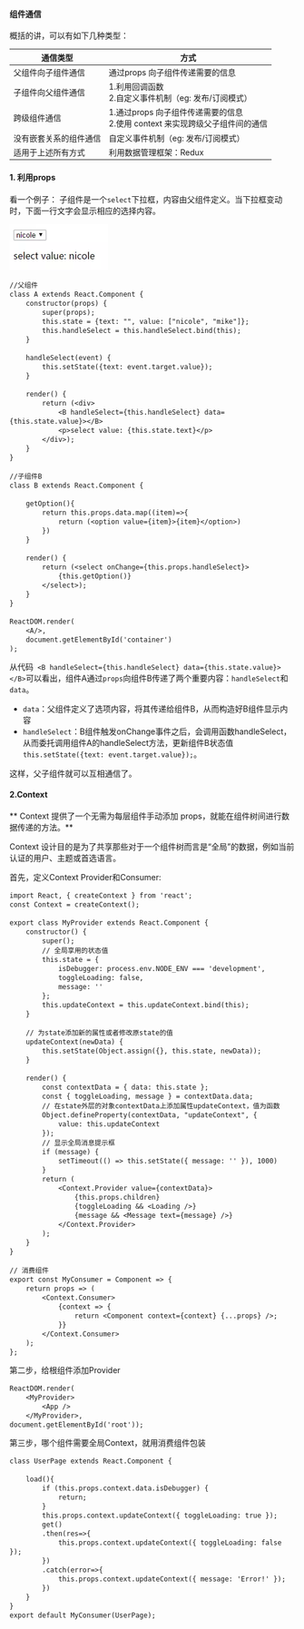 #### 组件通信

概括的讲，可以有如下几种类型：

| 通信类型 | 方式 | 
| ------ | ------ | 
| 父组件向子组件通信 | 通过props 向子组件传递需要的信息 | 
| 子组件向父组件通信 | 1.利用回调函数<br> 2.自定义事件机制（eg: 发布/订阅模式）|
| 跨级组件通信 | 1.通过props 向子组件传递需要的信息<br> 2.使用 context 来实现跨级父子组件间的通信 |
| 没有嵌套关系的组件通信 | 自定义事件机制（eg: 发布/订阅模式） |
| 适用于上述所有方式 | 利用数据管理框架：Redux|


#### 1. 利用props

看一个例子：
子组件是一个```select```下拉框，内容由父组件定义。当下拉框变动时，下面一行文字会显示相应的选择内容。

![](/assets/communication-1.webp)


```
//父组件
class A extends React.Component {
    constructor(props) {
        super(props);
        this.state = {text: "", value: ["nicole", "mike"]};
        this.handleSelect = this.handleSelect.bind(this);
    }

    handleSelect(event) {
        this.setState({text: event.target.value});
    }

    render() {
        return (<div>
            <B handleSelect={this.handleSelect} data={this.state.value}></B>
            <p>select value: {this.state.text}</p>
        </div>);
    }
}

//子组件B
class B extends React.Component {

    getOption(){
        return this.props.data.map((item)=>{
            return (<option value={item}>{item}</option>)
        })
    }

    render() {
        return (<select onChange={this.props.handleSelect}>
            {this.getOption()}
        </select>);
    }
}

ReactDOM.render(
    <A/>,
    document.getElementById('container')
);
``` 

从代码``` <B handleSelect={this.handleSelect} data={this.state.value}></B>```可以看出，组件A通过```props```向组件B传递了两个重要内容：```handleSelect```和```data```。
* ```data```：父组件定义了选项内容，将其传递给组件B，从而构造好B组件显示内容
* ```handleSelect```：B组件触发onChange事件之后，会调用函数handleSelect，从而委托调用组件A的handleSelect方法，更新组件B状态值```this.setState({text: event.target.value});```。

这样，父子组件就可以互相通信了。

#### 2.Context

** Context 提供了一个无需为每层组件手动添加 props，就能在组件树间进行数据传递的方法。**

Context 设计目的是为了共享那些对于一个组件树而言是“全局”的数据，例如当前认证的用户、主题或首选语言。

首先，定义Context Provider和Consumer:
```
import React, { createContext } from 'react';
const Context = createContext();

export class MyProvider extends React.Component {
    constructor() {
        super();
        // 全局享用的状态值
        this.state = {
            isDebugger: process.env.NODE_ENV === 'development',
            toggleLoading: false,
            message: ''
        };
        this.updateContext = this.updateContext.bind(this);
    }

    // 为state添加新的属性或者修改原state的值
    updateContext(newData) {
        this.setState(Object.assign({}, this.state, newData));
    }
    
    render() {
        const contextData = { data: this.state };
        const { toggleLoading, message } = contextData.data;
        // 在state外层的对象contextData上添加属性updateContext，值为函数
        Object.defineProperty(contextData, "updateContext", {
            value: this.updateContext
        });
        // 显示全局消息提示框
        if (message) {
            setTimeout(() => this.setState({ message: '' }), 1000)
        }
        return (
            <Context.Provider value={contextData}>
                {this.props.children}
                {toggleLoading && <Loading />}
                {message && <Message text={message} />}
            </Context.Provider>
        );
    }
}

// 消费组件
export const MyConsumer = Component => {
    return props => (
        <Context.Consumer>
            {context => {
                return <Component context={context} {...props} />;
            }}
        </Context.Consumer>
    );
};
```

第二步，给根组件添加Provider

```
ReactDOM.render(
    <MyProvider>
        <App />
    </MyProvider>,
document.getElementById('root'));
```

第三步，哪个组件需要全局Context，就用消费组件包装

```
class UserPage extends React.Component {

    load(){
        if (this.props.context.data.isDebugger) {
            return;
        }
        this.props.context.updateContext({ toggleLoading: true });
        get()
        .then(res=>{
            this.props.context.updateContext({ toggleLoading: false });
        })
        .catch(error=>{
            this.props.context.updateContext({ message: 'Error!' });
        })
    }
}
export default MyConsumer(UserPage);
```